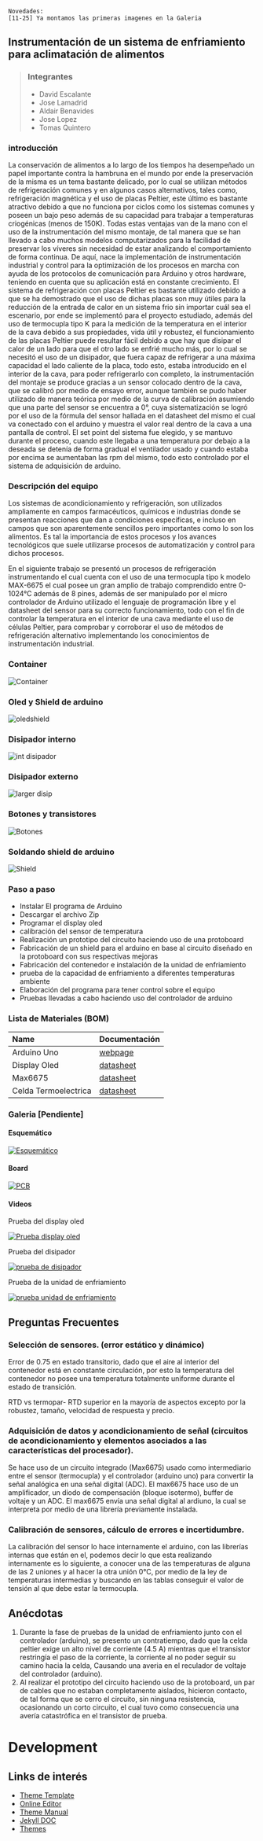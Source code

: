     Novedades:
    [11-25] Ya montamos las primeras imagenes en la Galeria
    

## Instrumentación de un sistema de enfriamiento para aclimatación de alimentos ##

> ### Integrantes
>  - David Escalante
>  - Jose Lamadrid
>  - Aldair Benavides
>  - Jose Lopez
>  - Tomas Quintero

### introducción
La conservación de alimentos a lo largo de los tiempos ha desempeñado un papel importante contra la hambruna en el mundo por ende la preservación de la misma es un tema bastante delicado, por lo cual se utilizan métodos de refrigeración comunes y en algunos casos alternativos, tales como, refrigeración magnética y el uso de placas Peltier, este último es bastante atractivo debido a que no funciona por ciclos como los sistemas comunes y poseen un bajo peso además de su capacidad para trabajar a temperaturas criogénicas (menos de 150K). Todas estas ventajas van de la mano con el uso de la instrumentación del mismo montaje, de tal manera que se han llevado a cabo muchos modelos computarizados para la facilidad de preservar los víveres sin necesidad de estar analizando el comportamiento de forma continua. De aquí, nace la implementación de instrumentación industrial y control para la optimización de los procesos en marcha con ayuda de los protocolos de comunicación para Arduino y otros hardware, teniendo en cuenta que su aplicación está en constante crecimiento. 
El sistema de refrigeración con placas Peltier es bastante utilizado debido a que se ha demostrado que el uso de dichas placas son muy útiles para la reducción de la entrada de calor en un sistema frio sin importar cuál sea el escenario, por ende se implementó para el proyecto estudiado, además del uso de termocupla tipo K para la medición de la temperatura en el interior de la cava debido a sus propiedades, vida útil y robustez, el funcionamiento de las placas Peltier puede resultar fácil debido a que hay que disipar el calor de un lado para que el otro lado se enfrié mucho más, por lo cual se necesitó el uso  de un disipador, que fuera capaz de refrigerar a una máxima capacidad el lado caliente de la placa, todo esto, estaba introducido en el interior de la cava, para poder refrigerarlo con completo, la instrumentación del montaje se produce gracias a un sensor colocado dentro de la cava, que se calibró por medio de ensayo error, aunque también se pudo haber utilizado de manera teórica por medio de la curva de calibración asumiendo que una parte del sensor se encuentra a 0°, cuya sistematización se logró por el uso de la fórmula del sensor hallada en el datasheet del mismo el cual va conectado con el arduino y muestra el valor real dentro de la cava a una pantalla de control. El set point del sistema fue elegido, y se mantuvo durante el proceso, cuando este llegaba a una temperatura por debajo a la deseada se detenía de forma gradual el ventilador usado y cuando estaba por encima se aumentaban las rpm del mismo, todo esto controlado por el sistema de adquisición de arduino.



### Descripción del equipo
Los sistemas de acondicionamiento y refrigeración, son utilizados ampliamente en campos farmacéuticos, químicos e industrias donde se presentan reacciones que dan a condiciones específicas, e incluso en campos que son aparentemente sencillos pero importantes como lo son los alimentos. Es tal la importancia de estos procesos y los avances tecnológicos que suele utilizarse procesos de automatización y control para dichos procesos. 

En el siguiente trabajo se presentó un procesos de refrigeración instrumentando el cual cuenta con el uso de una termocupla tipo k modelo MAX-6675 el cual posee un gran amplio de trabajo comprendido entre 0-1024°C además de 8 pines, además de ser manipulado por el micro controlador de Arduino utilizado el lenguaje de programación libre y el datasheet del sensor para su correcto funcionamiento, todo con el fin de controlar la temperatura en el interior de una cava mediante el uso de células Peltier, para comprobar y corroborar el uso de métodos de refrigeración alternativo implementando los conocimientos de instrumentación industrial.
### Container
![Container](https://lh3.googleusercontent.com/-dVGnJcC9HMQ/Widt-u-fe9I/AAAAAAAAABM/8I6pjBL6984LkZVg_kkHA-H-EDuLsFFxwCLcBGAs/s0/untitled.png "Caba.png")
### Oled y Shield de arduino
![oledshield](https://lh3.googleusercontent.com/-sc1JwO-dLcU/WiduVN1czDI/AAAAAAAAABU/91LvQ8Tt9ZgWagd0NZjMoBWXybH-EusGACLcBGAs/s0/untitled0.png "Oled+shield.png")
### Disipador interno
![int disipador](https://lh3.googleusercontent.com/-G0lSQLQLhBk/WidutFVk7bI/AAAAAAAAABg/zW4vG8O51oQVxQNJwTwNGVc5epwgvfamgCLcBGAs/s0/untitled2.png "Disipador interno.png")
### Disipador externo
![larger disip](https://lh3.googleusercontent.com/-Inkc0zpaFRs/WidvivrlQHI/AAAAAAAAAB0/9yJIZgfW004LWSTgIMiPyF3iQkvpRXbBgCLcBGAs/s0/untitled4.png "Disipador exter.png")
### Botones y transistores
![Botones](https://lh3.googleusercontent.com/-XpQxvbFEdNA/Widxz86VnYI/AAAAAAAAACc/j5CdzZr9HBAVBGQAIQBKvbKptKJSNCrdACLcBGAs/s0/WhatsApp+Image+2017-11-16+at+20.46.39.jpeg "Botones.jpeg")

### Soldando shield de arduino

![Shield](https://i.imgur.com/Q6Vc8y2.jpg)

### Paso a paso
 - Instalar El programa de Arduino
 - Descargar el archivo Zip
 - Programar el display oled
 - calibración del sensor de temperatura
 - Realización un prototipo del circuito haciendo uso de una protoboard
 - Fabricación de un shield para el arduino en base al circuito diseñado en la protoboard con sus respectivas mejoras
 - Fabricación del contenedor e instalación de la unidad de enfriamiento
 - prueba de la capacidad de enfriamiento a diferentes temperaturas ambiente
 - Elaboración del programa para tener control sobre el equipo
 - Pruebas llevadas a cabo haciendo uso del controlador de arduino

### Lista de Materiales (BOM)

| Name         			| Documentación |
|:-------------			|:-----------------|
| Arduino Uno  			| [webpage](https://store.arduino.cc/usa/arduino-uno-rev3)			   | 
| Display Oled 			| [datasheet](http://www.buydisplay.com/download/manual/ER-OLED0.96_Series_Datasheet.pdf)|
| Max6675 	   			| [datasheet](https://cdn-shop.adafruit.com/datasheets/MAX6675.pdf)     |
| Celda Termoelectrica	| [datasheet](http://peltiermodules.com/peltier.datasheet/TEC1-12706.pdf) |

### Galeria [Pendiente]
#### Esquemático
[![Esquemático](images/schematic.png)](https://rawgit.com/Athesto/2017b_ProyectoInstrumentacion/fc502c0b/BOARD/SCHEMATIC.pdf)
#### Board
[![PCB](images/board_Bottom.png)](https://rawgit.com/Athesto/2017b_ProyectoInstrumentacion/fc502c0b/BOARD/BOARD.pdf)




#### Videos
Prueba del display oled


[![Prueba display oled](https://img.youtube.com/vi/y6lbMbByo7U/0.jpg)](https://www.youtube.com/watch?v=y6lbMbByo7U)



Prueba del disipador

[![prueba de disipador](https://img.youtube.com/vi/Y1n8YhKl0UA/0.jpg)](https://www.youtube.com/watch?v=Y1n8YhKl0UA)


Prueba de la unidad de enfriamiento

[![prueba unidad de enfriamiento](https://img.youtube.com/vi/jfa_FpGiS5M/0.jpg)](https://www.youtube.com/watch?v=jfa_FpGiS5M)


## Preguntas Frecuentes ##

### Selección de sensores. (error estático y dinámico)
Error de 0.75 en estado transitorio, dado que el aire al interior del contenedor está en constante circulación, por esto la temperatura del contenedor no posee una temperatura totalmente uniforme durante el estado de transición.


RTD vs termopar- RTD superior en la mayoría de aspectos excepto por la robustez, tamaño, velocidad de respuesta y precio.

### Adquisición de datos y acondicionamiento de señal (circuitos de acondicionamiento y elementos asociados a las características del procesador).

Se hace uso de un circuito integrado (Max6675) usado como intermediario entre el sensor (termocupla) y el controlador (arduino uno) para convertir la señal analógica en una señal digital (ADC). El max6675 hace uso de un amplificador, un diodo de compensación (bloque isotermo), buffer de voltaje y un ADC.
El max6675 envía una señal digital al ardiuno, la cual se interpreta por medio de una librería previamente instalada.


### Calibración de sensores, cálculo de errores e incertidumbre.
La calibración del sensor lo hace internamente el arduino, con las librerías internas que están en el, podemos decir lo que esta realizando internamente es lo siguiente, a conocer una de las temperaturas de alguna de las 2 uniones y al hacer la otra unión 0°C, por medio de la ley de temperaturas intermedias y buscando en las tablas conseguir el valor de tensión al que debe estar la termocupla.

## Anécdotas ##

 1. Durante la fase de pruebas de la unidad de enfriamiento junto con el controlador (arduino), se presento un contratiempo, dado que la celda peltier exige un alto nivel de corriente (4.5 A)  mientras que el transistor restringía el paso de la corriente, la corriente al no poder seguir su camino hacia la celda, Causando una averia en el reculador de voltaje del controlador (arduino).
 2. Al realizar el prototipo del circuito haciendo uso de la protoboard, un par de cables que no estaban completamente aislados, hicieron contacto, de tal forma que se cerro el circuito, sin ninguna resistencia, ocasionando un corto circuito, el cual tuvo como consecuencia una avería catastrófica en el transistor de prueba.

# Development
## Links de interés
 - [Theme Template](https://pages-themes.github.io/slate/)
 - [Online Editor](https://stackedit.io/editor#)
 - [Theme Manual](https://github.com/pages-themes/slate)
 - [Jekyll DOC](http://import.jekyllrb.com/docs/home/) 
 - [Themes](http://jekyllthemes.org/)
